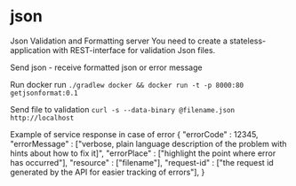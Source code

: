 # json
Json Validation and Formatting server You need to create a stateless-application with REST-interface for validation Json files.

Send json - receive formatted json or error message

Run docker run `./gradlew docker && docker run -t -p 8000:80 getjsonformat:0.1`

Send file to validation `curl -s --data-binary @filename.json http://localhost`

Example of service response in case of error { "errorCode" : 12345, "errorMessage" : ["verbose, plain language description of the problem with hints about how to fix it]", "errorPlace" : ["highlight the point where error has occurred"], "resource" : ["filename"], "request-id" : ["the request id generated by the API for easier tracking of errors"], }
